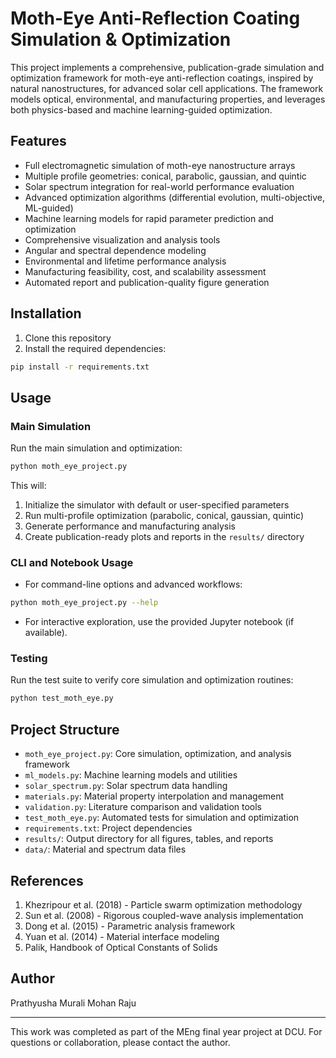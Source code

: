# Moth-Eye Anti-Reflection Coating Simulation & Optimization

This project implements a comprehensive, publication-grade simulation and optimization framework for moth-eye anti-reflection coatings, inspired by natural nanostructures, for advanced solar cell applications. The framework models optical, environmental, and manufacturing properties, and leverages both physics-based and machine learning-guided optimization.

## Features

- Full electromagnetic simulation of moth-eye nanostructure arrays
- Multiple profile geometries: conical, parabolic, gaussian, and quintic
- Solar spectrum integration for real-world performance evaluation
- Advanced optimization algorithms (differential evolution, multi-objective, ML-guided)
- Machine learning models for rapid parameter prediction and optimization
- Comprehensive visualization and analysis tools
- Angular and spectral dependence modeling
- Environmental and lifetime performance analysis
- Manufacturing feasibility, cost, and scalability assessment
- Automated report and publication-quality figure generation

## Installation

1. Clone this repository
2. Install the required dependencies:
```bash
pip install -r requirements.txt
```

## Usage

### Main Simulation
Run the main simulation and optimization:
```bash
python moth_eye_project.py
```
This will:
1. Initialize the simulator with default or user-specified parameters
2. Run multi-profile optimization (parabolic, conical, gaussian, quintic)
3. Generate performance and manufacturing analysis
4. Create publication-ready plots and reports in the `results/` directory

### CLI and Notebook Usage
- For command-line options and advanced workflows:
```bash
python moth_eye_project.py --help
```
- For interactive exploration, use the provided Jupyter notebook (if available).

### Testing
Run the test suite to verify core simulation and optimization routines:
```bash
python test_moth_eye.py
```

## Project Structure

- `moth_eye_project.py`: Core simulation, optimization, and analysis framework
- `ml_models.py`: Machine learning models and utilities
- `solar_spectrum.py`: Solar spectrum data handling
- `materials.py`: Material property interpolation and management
- `validation.py`: Literature comparison and validation tools
- `test_moth_eye.py`: Automated tests for simulation and optimization
- `requirements.txt`: Project dependencies
- `results/`: Output directory for all figures, tables, and reports
- `data/`: Material and spectrum data files

## References

1. Khezripour et al. (2018) - Particle swarm optimization methodology
2. Sun et al. (2008) - Rigorous coupled-wave analysis implementation
3. Dong et al. (2015) - Parametric analysis framework
4. Yuan et al. (2014) - Material interface modeling
5. Palik, Handbook of Optical Constants of Solids

## Author

Prathyusha Murali Mohan Raju

---

This work was completed as part of the MEng final year project at DCU. For questions or collaboration, please contact the author.